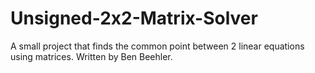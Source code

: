 # Unsigned-2x2-Matrix-Solver
A small project that finds the common point between 2 linear equations using matrices.
Written by Ben Beehler.
